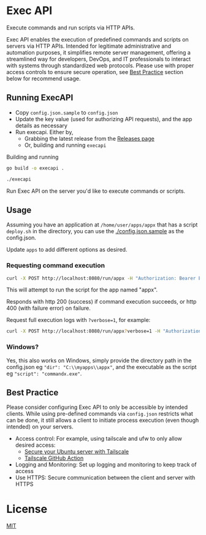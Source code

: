 # Exec API

Execute commands and run scripts via HTTP APIs.

Exec API enables the execution of predefined commands and scripts on servers via HTTP APIs. Intended for legitimate administrative and automation purposes, it simplifies remote server management, offering a streamlined way for developers, DevOps, and IT professionals to interact with systems through standardized web protocols. Please use with proper access controls to ensure secure operation, see [Best Practice](./#Best-Practice) section below for recommend usage.


## Running ExecAPI

- Copy `config.json.sample` to `config.json`
- Update the key value (used for authorizing API requests), and the app details as necessary
- Run execapi. Either by,
    - Grabbing the latest release from the [Releases page](https://github.com/peteretelej/execapi/releases)
    - Or, building and running `execapi`

Building and running
``` sh
go build -o execapi .

./execapi
```

Run Exec API on the server you'd like to execute commands or scripts.

## Usage

Assuming you have an application at `/home/user/apps/appx` that has a script `deploy.sh` in the directory, you can use the [./config.json.sample](./config.json.sample) as the config.json.

Update `apps` to add different options as desired.

### Requesting command execution

```sh
curl -X POST http://localhost:8080/run/appx -H "Authorization: Bearer EXECAPI_KEY"
```
This will attempt to run the script for the app named "appx".

Responds with http 200 (success) if command execution succeeds, or http 400 (with failure error) on failure.

Request full execution logs with `?verbose=1`, for example:

```sh
curl -X POST http://localhost:8080/run/appx?verbose=1 -H "Authorization: Bearer EXECAPI_KEY"
```

### Windows?
Yes, this also works on Windows, simply provide the directory path in the config.json eg `"dir": "C:\\myapps\\appx"`, and the executable as the script eg `"script": "commandx.exe"`.

## Best Practice
Please consider configuring Exec API to only be accessible by intended clients. While using pre-defined commands via `config.json` restricts what can be done, it still allows a client to initiate process execution (even though intended) on your servers.

- Access control: For example, using tailscale and ufw to only allow desired access:
  - [Secure your Ubuntu server with Tailscale](https://tailscale.com/kb/1077/secure-server-ubuntu-18-04/)
  - [Tailscale GitHub Action](https://github.com/tailscale/github-action)
- Logging and Monitoring: Set up logging and monitoring to keep track of access
- Use HTTPS: Secure communication between the client and server with HTTPS

# License
[MIT](./LICENSE)
